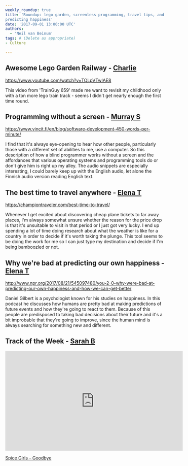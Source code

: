 ```yaml
---
weekly_roundup: true
title: 'Roundup: lego garden, screenless programming, travel tips, and
predicting happiness'
date: '2017-09-01 13:00:00 UTC'
authors:
  - 'Neil van Beinum'
tags: # (Delete as appropriate)
- Culture

---
```

## Awesome Lego Garden Railway - [Charlie](/people#charlie-egan)

https://www.youtube.com/watch?v=TOLpVTwlAE8

This video from 'TrainGuy 659' made me want to revisit my childhood only with a ton more lego train track - seems I didn't get nearly enough the first time round.

## Programming without a screen - [Murray S](/people#murray-steele)

https://www.vincit.fi/en/blog/software-development-450-words-per-minute/

I find that it's always eye-opening to hear how other people, particularly
those with a different set of abilities to me, use a computer.  So this 
description of how a blind programmer works without a screen and the 
affordances that various operating systems and programming tools do 
or don't give him is right up my alley.  The audio snippets are especially
interesting, I could barely keep up with the English audio, let alone
the Finnish audio version reading English text.

## The best time to travel anywhere - [Elena T](/people#elena-tanasoiu)

https://championtraveler.com/best-time-to-travel/

Whenever I get excited about discovering cheap plane tickets to far away places,
I'm always somewhat unsure whether the reason for the price drop is that it's
unsuitable to visit in that period or I just got very lucky. I end up spending 
a lot of time doing research about what the weather is like for a country
in order to decide if it's worth taking the plunge. This tool seems to 
be doing the work for me so I can just type my destination and decide if I'm 
being bamboozled or not.

## Why we're bad at predicting our own happiness - [Elena T](/people#elena-tanasoiu)

http://www.npr.org/2017/08/21/545097480/you-2-0-why-were-bad-at-predicting-our-own-happiness-and-how-we-can-get-better

Daniel Gilbert is a psychologist known for his studies on happiness. In this 
podcast he discusses how humans are pretty bad at making predictions of future 
events and how they're going to react to them. Because of this people are 
predisposed to taking bad decisions about their future and it's a bit improbable
that they're going to improve, since the human mind is always searching for 
something new and different. 

## Track of the Week - [Sarah B](/people#sarah-beck)

<iframe width="560" height="315" src="https://www.youtube.com/embed/eegDtyrSUZw" frameborder="0" allowfullscreen></iframe>

[Spice Girls - Goodbye](https://www.youtube.com/watch?v=eegDtyrSUZw)
